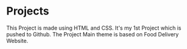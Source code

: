 # Projects
This Project is made using HTML and CSS.
It's my 1st Project which is pushed to Github.
The Project Main theme is based on Food Delivery Website.
